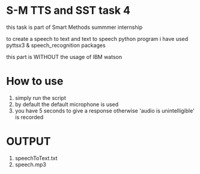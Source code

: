 # S-M TTS and SST task 4

this task is part of Smart Methods summmer internship

to create a speech to text and text to speech python program
i have used 
pyttsx3 & speech_recognition packages

this part is WITHOUT the usage of IBM watson

# How to use
1. simply run the script
2. by default the default microphone is used
3. you have 5 seconds to give a response otherwise 'audio is unintelligible' is recorded

# OUTPUT
1. speechToText.txt
2. speech.mp3

